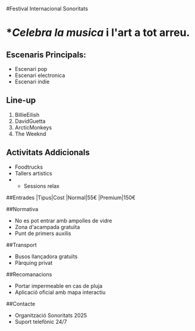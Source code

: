 #Festival Internacional Sonoritats

# **Celebra la musica* i l'art a tot arreu.

## Escenaris Principals:
- Escenari pop
- Escenari electronica
- Escenari indie

## Line-up
1. BillieEilish
2. DavidGuetta
3. ArcticMonkeys
4. The Weeknd

## Activitats Addicionals
- Foodtrucks
- Tallers artistics
- * Sessions relax 

##Entrades
|Tipus|Cost
|Normal|55€
|Premium|150€

##Normativa
- No es pot entrar amb ampolles de vidre
- Zona d'acampada gratuïta
- Punt de primers auxilis

##Transport
* Busos llançadora gratuïts
* Pàrquing privat

##Recomanacions
* Portar impermeable en cas de pluja
* Aplicació oficial amb mapa interactiu

##Contacte
- Organització Sonoritats 2025
- Suport telefònic 24/7

